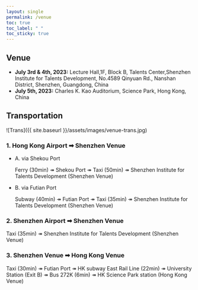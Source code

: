 ```yaml
---
layout: single
permalink: /venue
toc: true
toc_label: " "
toc_sticky: true
---
```


## Venue
- <b>July 3rd & 4th, 2023:</b> Lecture Hall,1F, Block B, Talents Center,Shenzhen Institute for Talents Development, No.4589 Qinyuan Rd., Nanshan District, Shenzhen, Guangdong, China 
- <b>July 5th, 2023:</b> Charles K. Kao Auditorium, Science Park, Hong Kong, China

## Transportation

![Trans]({{ site.baseurl }}/assets/images/venue-trans.jpg)
### 1. Hong Kong Airport ➡ Shenzhen Venue
- A.  via Shekou Port   

    Ferry (30min) ↠ Shekou Port ↠ Taxi (50min) ↠ Shenzhen Institute for Talents Development (Shenzhen Venue)  
    
- B.  via Futian Port  

    Subway (40min) ↠ Futian Port ↠ Taxi (35min) ↠ Shenzhen Institute for Talents Development (Shenzhen Venue)

### 2. Shenzhen Airport ➡ Shenzhen Venue
Taxi (35min) ↠ Shenzhen Institute for Talents Development (Shenzhen Venue)

### 3. Shenzhen Venue ➡ Hong Kong Venue
Taxi (30min) ↠ Futian Port ↠ HK subway East Rail Line (22min) ↠ University Station (Exit B) ↠ Bus 272K (6min) ↠ HK Science Park station (Hong Kong Venue)